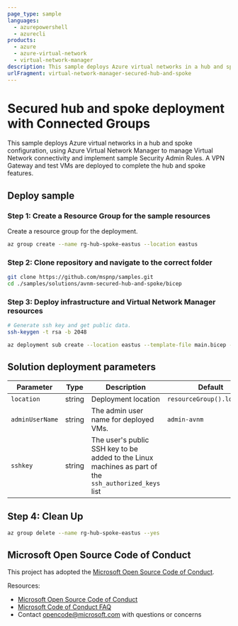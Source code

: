 ```yaml
---
page_type: sample
languages:
  - azurepowershell
  - azurecli
products:
  - azure
  - azure-virtual-network
  - virtual-network-manager
description: This sample deploys Azure virtual networks in a hub and spoke connectivity configuration, using Azure Virtual Network Manager to manage Virtual Network connectivity and implement sample Security Admin Rules. A VPN gateway and test VMs are included.
urlFragment: virtual-network-manager-secured-hub-and-spoke
---
```


# Secured hub and spoke deployment with Connected Groups

This sample deploys Azure virtual networks in a hub and spoke configuration, using Azure Virtual Network Manager to manage Virtual Network connectivity and implement sample Security Admin Rules. A VPN Gateway and test VMs are deployed to complete the hub and spoke features.

## Deploy sample

### Step 1: Create a Resource Group for the sample resources

Create a resource group for the deployment.

```bash
az group create --name rg-hub-spoke-eastus --location eastus
```

### Step 2: Clone repository and navigate to the correct folder

```bash
git clone https://github.com/mspnp/samples.git
cd ./samples/solutions/avnm-secured-hub-and-spoke/bicep
```

### Step 3: Deploy infrastructure and Virtual Network Manager resources

```bash
# Generate ssh key and get public data.
ssh-keygen -t rsa -b 2048

az deployment sub create --location eastus --template-file main.bicep -n avnm-secured-hub-and-spoke --parameters resourceGroupName=rg-hub-spoke-eastus sshKey="$(cat ~/.ssh/id_rsa.pub)"
```

## Solution deployment parameters

| Parameter       | Type         | Description                           | Default                    |
| --------------- | ------------ | ------------------------------------- | -------------------------- |
| `location`      | string       | Deployment location                   | `resourceGroup().location` |
| `adminUserName` | string       | The admin user name for deployed VMs. | `admin-avnm`               |
| `sshkey`        | string       | The user's public SSH key to be added to the Linux machines as part of the `ssh_authorized_keys` list    |                  |

## Step 4: Clean Up

```bash
az group delete --name rg-hub-spoke-eastus --yes
```

## Microsoft Open Source Code of Conduct

This project has adopted the [Microsoft Open Source Code of Conduct](https://opensource.microsoft.com/codeofconduct/).

Resources:

- [Microsoft Open Source Code of Conduct](https://opensource.microsoft.com/codeofconduct/)
- [Microsoft Code of Conduct FAQ](https://opensource.microsoft.com/codeofconduct/faq/)
- Contact [opencode@microsoft.com](mailto:opencode@microsoft.com) with questions or concerns
